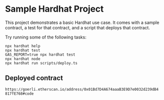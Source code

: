 # Sample Hardhat Project

This project demonstrates a basic Hardhat use case. It comes with a sample contract, a test for that contract, and a script that deploys that contract.

Try running some of the following tasks:

```shell
npx hardhat help
npx hardhat test
GAS_REPORT=true npx hardhat test
npx hardhat node
npx hardhat run scripts/deploy.ts
```

## Deployed contract
```https://goerli.etherscan.io/address/0x01Bd7D4A674aaaB3E9D7e0032d239dB4817fE768#code```
